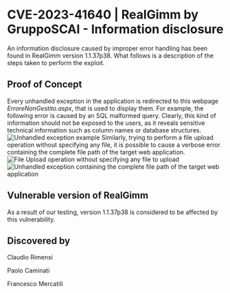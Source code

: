 # CVE-2023-41640 | RealGimm by GruppoSCAI - Information disclosure
An information disclosure caused by improper error handling has been found in RealGimm version 1.1.37p38. What follows is a description of the steps taken to perform the exploit.
## Proof of Concept
Every unhandled exception in the application is redirected to this webpage *ErroreNonGestito.aspx*, that is used to display them. For example, the following error is caused by an SQL malformed query. Clearly, this kind of information should not be exposed to the users, as it reveals sensitive technical information such as column names or database structures.
![Unhandled exception example](https://github.com/CapgeminiCisRedTeam/Disclosure/assets/132057950/306ac11f-e128-4f12-a5cb-1d88179f14f9)
Similarly, trying to perform a file upload operation without specifying any file, it is possible to cause a verbose error containing the complete file path of the target web application.
![File Upload operation without specifying any file to upload](https://github.com/CapgeminiCisRedTeam/Disclosure/assets/132057950/f0ef779f-c67b-41a1-8303-d22f7c5caca3)
![Unhandled exception containing the complete file path of the target web application](https://github.com/CapgeminiCisRedTeam/Disclosure/assets/132057950/085f12ce-6cce-4583-9a89-110e6ee02939)


## Vulnerable version of RealGimm

As a result of our testing, version 1.1.37p38 is considered to be affected by this vulnerability. 


## Discovered by

Claudio Rimensi

Paolo Caminati

Francesco Mercatili
